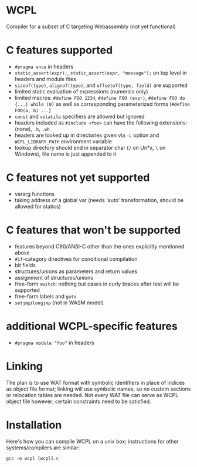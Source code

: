 WCPL
====

Compiler for a subset of C targeting Webassembly (not yet functional)

# C features supported

- `#pragma once` in headers
- `static_assert(expr);`, `static_assert(expr, "message");` on top level in headers and module files
- `sizeof(type)`, `alignof(type)`, and `offsetof(type, field)` are supported
- limited static evaluation of expressions (numerics only)
- limited macros: `#define FOO 1234`, `#define FOO (expr)`, `#define FOO do {...} while (0)` as well as 
  corresponding parameterized forms (`#define FOO(a, b) ...`)   
- `const` and `volatile` specifiers are allowed but ignored
- headers included as `#include <foo>` can have the following extensions: (none), `.h`, `.wh`
- headers are looked up in directories given via `-L` option and `WCPL_LIBRARY_PATH` environment variable
- lookup directory should end in separator char (`/` on Un*x, `\` on Windows), file name is just appended to it


# C features not yet supported

- vararg functions
- taking address of a global var (needs 'auto' transformation, should be allowed for statics)


# C features that won't be supported

- features beyond C90/ANSI-C other than the ones explicitly mentioned above
- `#if`-category directives for conditional compilation
- bit fields
- structures/unions as parameters and return values
- assignment of structures/unions
- free-form `switch`: nothing but cases in curly braces after test will be supported
- free-form labels and `goto`
- `setjmp`/`longjmp` (not in WASM model)


# additional WCPL-specific features

- `#pragma module "foo"` in headers


# Linking

The plan is to use WAT format with symbolic identifiers in place of indices as
object file format; linking will use symbolic names, so no custom sections or 
relocation tables are needed. Not every WAT file can serve as WCPL object file
however; certain constraints need to be satisfied.
 

# Installation

Here's how you can compile WCPL on a unix box; instructions for other
systems/compilers are similar:

```
gcc -o wcpl [wcpl].c 
```






